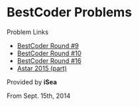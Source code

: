 BestCoder Problems
===========

Problem Links

* [BestCoder Round #9](http://acm.hdu.edu.cn/search.php?field=problem&key=BestCoder+Round+%239&source=1&searchmode=source)
* [BestCoder Round #10](http://acm.hdu.edu.cn/search.php?field=problem&key=BestCoder+Round+%2310&source=1&searchmode=source)
* [BestCoder Round #16](http://acm.hdu.edu.cn/search.php?field=problem&key=BestCoder+Round+%2316&source=1&searchmode=source)
* [Astar 2015 (part)](http://acm.hdu.edu.cn/search.php?field=problem&key=2015%C4%EA%B0%D9%B6%C8%D6%AE%D0%C7%B3%CC%D0%F2%C9%E8%BC%C6%B4%F3%C8%FC&source=1&searchmode=source)

Provided by **iSea**

From Sept. 15th, 2014
